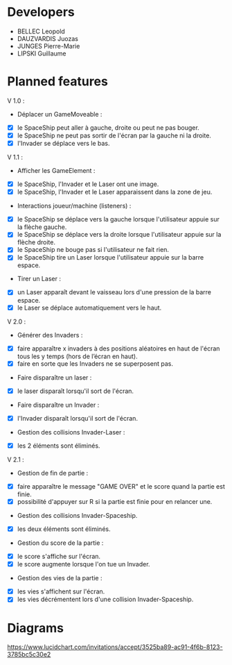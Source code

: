 # Developers

* BELLEC Leopold
* DAUZVARDIS Juozas
* JUNGES Pierre-Marie
* LIPSKI Guillaume

# Planned features

V 1.0 :
* Déplacer un GameMoveable :
 - [x] le SpaceShip peut aller à gauche, droite ou peut ne pas bouger.
 - [x] le SpaceShip ne peut pas sortir de l'écran par la gauche ni la droite.
 - [x] l'Invader se déplace vers le bas.

V 1.1 :
* Afficher les GameElement :
 - [x] le SpaceShip, l'Invader et le Laser ont une image.
 - [x] le SpaceShip, l'Invader et le Laser apparaissent dans la zone de jeu.
* Interactions joueur/machine (listeners) :
 - [x] le SpaceShip se déplace vers la gauche lorsque l'utilisateur appuie sur la flèche gauche.
 - [x] le SpaceShip se déplace vers la droite lorsque l'utilisateur appuie sur la flèche droite.
 - [x] le SpaceShip ne bouge pas si l'utilisateur ne fait rien.
 - [x] le SpaceShip tire un Laser lorsque l'utilisateur appuie sur la barre espace.
* Tirer un Laser :
 - [x] un Laser apparaît devant le vaisseau lors d'une pression de la barre espace.
 - [x] le Laser se déplace automatiquement vers le haut.

V 2.0 :
* Générer des Invaders :
 - [x] faire apparaître x invaders à des positions aléatoires en haut de l'écran tous les y temps (hors de l’écran en haut).
 - [x] faire en sorte que les Invaders ne se superposent pas.
* Faire disparaître un laser :
 - [x] le laser disparaît lorsqu'il sort de l'écran.
* Faire disparaître un Invader :
 - [x] l'Invader disparaît lorsqu'il sort de l'écran.
* Gestion des collisions Invader-Laser :
 - [x] les 2 éléments sont éliminés.

V 2.1 :
* Gestion de fin de partie :
 - [x] faire apparaître le message "GAME OVER" et le score quand la partie est finie.
 - [x] possibilité d'appuyer sur R si la partie est finie pour en relancer une.
* Gestion des collisions Invader-Spaceship.
 - [x] les deux éléments sont éliminés.
* Gestion du score de la partie :
 - [x] le score s'affiche sur l'écran.
 - [x] le score augmente lorsque l'on tue un Invader.
* Gestion des vies de la partie :
 - [x] les vies s'affichent sur l'écran.
 - [x] les vies décrémentent lors d'une collision Invader-Spaceship.

# Diagrams

https://www.lucidchart.com/invitations/accept/3525ba89-ac91-4f6b-8123-3785bc5c30e2
